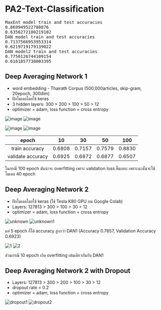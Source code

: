 # PA2-Text-Classification
<pre>
MaxEnt model train and test accuracies
0.869949522780876
0.6356272180219102
DAN model train and test accuracies
0.7137566953953314
0.6219719179139022
DAN model2 train and test accuracies
0.7750126744109154
0.6161857738003395
</pre>

## Deep Averaging Network 1
* word embedding - Thairath Corpus (500,000articles, skip-gram, 20epoch, 300dim)
* ฝึกโมเดลโดยใช้ keras
* 3 hidden layers: 300 > 200 > 100 > 50 > 12
* optimizer = adam, loss function = cross entropy

![image](https://user-images.githubusercontent.com/44984892/53429716-be24f100-3a1f-11e9-984f-5432de5d8d47.png)
![image](https://user-images.githubusercontent.com/44984892/53429724-c2510e80-3a1f-11e9-84c4-dab668d2d793.png)

![image](https://user-images.githubusercontent.com/44984892/53431039-52905300-3a22-11e9-8df4-0b8807892ac7.png)
![image](https://user-images.githubusercontent.com/44984892/53431048-57ed9d80-3a22-11e9-86a7-2ef7f487741b.png)

|epoch | 10 | 30 | 50 | 100 |
|:-:|:-:|:-:|:-:|:-:|
|train accuracy| 0.6808 | 0.7157 | 0.7579 | 0.8830 |
|validate accuracy|0.6925 | 0.6872 | 0.6877 | 0.6507 |

ในกรณี 100 epoch มันน่าจะ overfitting เพราะ validation loss ขึ้นเยอะ เพราะฉะนั้นจะใช้โมเดล 40 epoch 

## Deep Averaging Network 2
* ฝึกโมเดลโดยใช้ keras (ใช้ Tesla K80 GPU บน Google Colab)
* Layers: 127813 > 300 > 100 > 30 > 12
* optimizer = adam, loss function = cross entropy

![unknown](https://user-images.githubusercontent.com/44984892/53440129-6940a500-3a36-11e9-9909-71849efe3460.png)
![unknown1](https://user-images.githubusercontent.com/44984892/53440136-6ba2ff00-3a36-11e9-8d03-fb9757530ab0.png)

แค่ 5 epoch ก็ได้ accuracy สูงกว่า DAN1 (Accuracy 0.7857, Validation Accuracy 0.6923)

![1](https://user-images.githubusercontent.com/44984892/53441004-6c3c9500-3a38-11e9-8346-9be31058fdc5.png)
![2](https://user-images.githubusercontent.com/44984892/53441005-6c3c9500-3a38-11e9-9c43-2d06e22865a1.png)

ส่วนกรณี 10 epoch เกิด overfitting เข่นเดียวกันกับ DAN1

## Deep Averaging Network 2 with Dropout
* Layers: 127813 > 300 > 200 > 100 > 30 > 12
* dropout rate = 0.2
* optimizer = adam, loss function = cross entropy

![dropout1](https://user-images.githubusercontent.com/44984892/53444671-626b5f80-3a41-11e9-8ad8-8427e7f343fb.png)
![dropout2](https://user-images.githubusercontent.com/44984892/53444672-626b5f80-3a41-11e9-8ebc-5ecdf7a77b2b.png)
